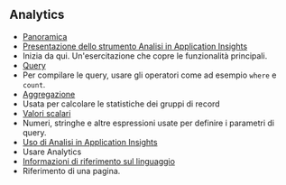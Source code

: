 
## Analytics

- [Panoramica](../articles/application-insights/app-insights-analytics.md)
- [Presentazione dello strumento Analisi in Application Insights](../articles/application-insights/app-insights-analytics-tour.md)
 - Inizia da qui. Un'esercitazione che copre le funzionalità principali.
- [Query](../articles/application-insights/app-insights-analytics-reference.md#queries)
 - Per compilare le query, usare gli operatori come ad esempio `where` e `count`.
- [Aggregazione](../articles/application-insights/app-insights-analytics-reference.md#aggregations)
 - Usata per calcolare le statistiche dei gruppi di record
- [Valori scalari](../articles/application-insights/app-insights-analytics-reference.md#scalars)
 - Numeri, stringhe e altre espressioni usate per definire i parametri di query.
- [Uso di Analisi in Application Insights](../articles/application-insights/app-insights-analytics-using.md)
 - Usare Analytics
- [Informazioni di riferimento sul linguaggio](../articles/application-insights/app-insights-analytics-reference.md)
 - Riferimento di una pagina.

<!---HONumber=AcomDC_0608_2016-->